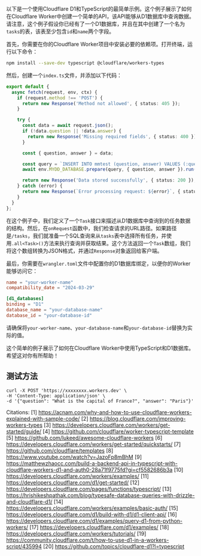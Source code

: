 以下是一个使用Cloudflare D1和TypeScript的最简单示例。这个例子展示了如何在Cloudflare Worker中创建一个简单的API，该API能够从D1数据库中查询数据。请注意，这个例子假设你已经有了一个D1数据库，并且在其中创建了一个名为`tasks`的表，该表至少包含`id`和`name`两个字段。

首先，你需要在你的Cloudflare Worker项目中安装必要的依赖项。打开终端，运行以下命令：

```bash
npm install --save-dev typescript @cloudflare/workers-types
```

然后，创建一个`index.ts`文件，并添加以下代码：

```typescript
export default {
  async fetch(request, env, ctx) {
    if (request.method !== 'POST') {
      return new Response('Method not allowed', { status: 405 });
    }

    try {
      const data = await request.json();
      if (!data.question || !data.answer) {
        return new Response('Missing required fields', { status: 400 });
      }

      const { question, answer } = data;

      const query = `INSERT INTO mmtest (question, answer) VALUES (:question, :answer)`;
      await env.MYDD_DATABASE.prepare(query, { question, answer }).run();

      return new Response('Data stored successfully', { status: 200 });
    } catch (error) {
      return new Response(`Error processing request: ${error}`, { status: 500 });
    }
  }
};

```

在这个例子中，我们定义了一个`Task`接口来描述从D1数据库中查询到的任务数据的结构。然后，在`onRequest`函数中，我们检查请求的URL路径。如果路径是`/tasks`，我们就准备一个SQL查询来从`tasks`表中选择所有任务，并使用`.all<Task>()`方法来执行查询并获取结果。这个方法返回一个`Task`数组，我们将这个数组转换为JSON格式，并通过`Response`对象返回给客户端。

最后，你需要在`wrangler.toml`文件中配置你的D1数据库绑定，以便你的Worker能够访问它：

```toml
name = "your-worker-name"
compatibility_date = "2024-03-29"

[d1_databases]
binding = "D1"
database_name = "your-database-name"
database_id = "your-database-id"
```

请确保将`your-worker-name`、`your-database-name`和`your-database-id`替换为实际的值。

这个简单的例子展示了如何在Cloudflare Worker中使用TypeScript和D1数据库。希望这对你有所帮助！

## 测试方法
```
curl -X POST 'https://xxxxxxxx.workers.dev' \
-H 'Content-Type: application/json' \
-d '{"question": "What is the capital of France?", "answer": "Paris"}'

```

Citations:
[1] https://acnam.com/why-and-how-to-use-cloudflare-workers-explained-with-sample-code/
[2] https://blog.cloudflare.com/improving-workers-types
[3] https://developers.cloudflare.com/workers/get-started/guide/
[4] https://github.com/cloudflare/worker-typescript-template
[5] https://github.com/lukeed/awesome-cloudflare-workers
[6] https://developers.cloudflare.com/workers/get-started/quickstarts/
[7] https://github.com/cloudflare/templates
[8] https://www.youtube.com/watch?v=JazoFp8mBhM
[9] https://matthewzhaocc.com/build-a-backend-api-in-typescript-with-cloudflare-workers-d1-and-auth0-28a71f9775fd?gi=cf5582686b3a
[10] https://developers.cloudflare.com/workers/examples/
[11] https://developers.cloudflare.com/d1/get-started/
[12] https://developers.cloudflare.com/pages/functions/typescript/
[13] https://hrishikeshpathak.com/blog/typesafe-database-queries-with-drizzle-and-cloudflare-d1/
[14] https://developers.cloudflare.com/workers/examples/basic-auth/
[15] https://developers.cloudflare.com/d1/build-with-d1/d1-client-api/
[16] https://developers.cloudflare.com/d1/examples/query-d1-from-python-workers/
[17] https://developers.cloudflare.com/d1/examples/
[18] https://developers.cloudflare.com/workers/tutorials/
[19] https://community.cloudflare.com/t/how-to-use-d1-in-a-workers-script/435994
[20] https://github.com/topics/cloudflare-d1?l=typescript
